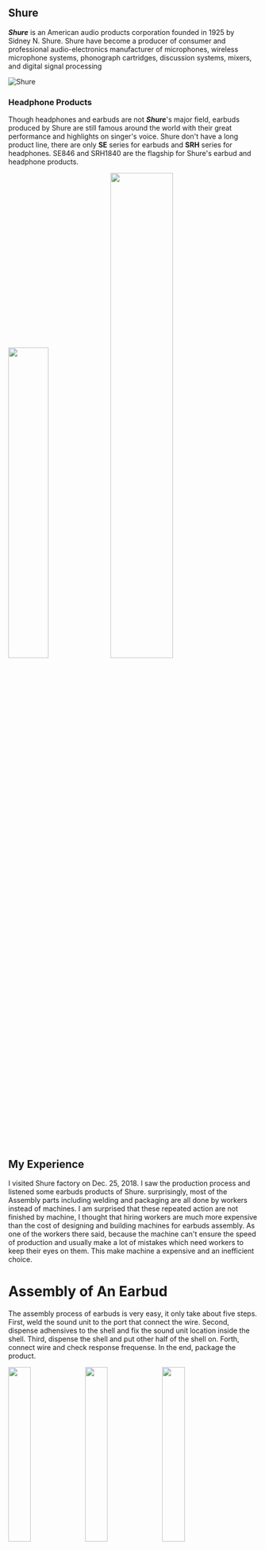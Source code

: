## Shure

**_Shure_** is an American audio products corporation founded in 1925 by Sidney N. Shure. Shure have become a producer of consumer and professional audio-electronics manufacturer of microphones, wireless microphone systems, phonograph cartridges, discussion systems, mixers, and digital signal processing

   
![Shure](https://encrypted-tbn0.gstatic.com/images?q=tbn:ANd9GcSd_ZUrJy8PUrolkrXhlu8HcaLd7SagcO9dIBkUdiLhp0gU5uk3)

### Headphone Products

Though headphones and earbuds are not **_Shure_**'s major field, earbuds produced by Shure are still famous around the world with their great performance and highlights on singer's voice. Shure don't have a long product line, there are only **SE** series for earbuds and **SRH** series for headphones. SE846 and SRH1840 are the flagship for Shure's earbud and headphone products.

<img src="http://www.proaudiosystems.co.uk/media/catalog/product/cache/1/image/1600x/9df78eab33525d08d6e5fb8d27136e95/s/h/shure-se846-cl-sound-isolating-headphones-with-quad-hidef-microdrivers-5ce.jpg" width="40%" height="40%"> <img src="https://images-na.ssl-images-amazon.com/images/I/819ueG%2BU2VL._SL1500_.jpg" width="50%" height="50%"> 

## My Experience

I visited Shure factory on Dec. 25, 2018. I saw the production process and listened some earbuds products of Shure. surprisingly, most of the Assembly parts including welding and packaging are all done by workers instead of machines. I am surprised that these repeated action are not finished by machine, I thought that hiring workers are much more expensive than the cost of designing and building machines for earbuds assembly. As one of the workers there said, because the machine can't ensure the speed of production and usually make a lot of mistakes which need workers to keep their eyes on them. This make machine a expensive and an inefficient choice.

# Assembly of An Earbud

The assembly process of earbuds is very easy, it only take about five steps. First, weld the sound unit to the port that connect the wire. Second, dispense adhensives to the shell and fix the sound unit location inside the shell. Third, dispense the shell and put other half of the shell on. Forth, connect wire and check response frequense. In the end, package the product.

   <img src="http://thyrsi.com/t6/647/1546345243x2890211732.jpg" width="30%" height="30%">    <img src="http://thyrsi.com/t6/647/1546345603x2890211732.jpg" width="30%" height="30%">  <img src="http://thyrsi.com/t6/647/1546345209x2890211732.jpg" width="30%" height="30%">  
